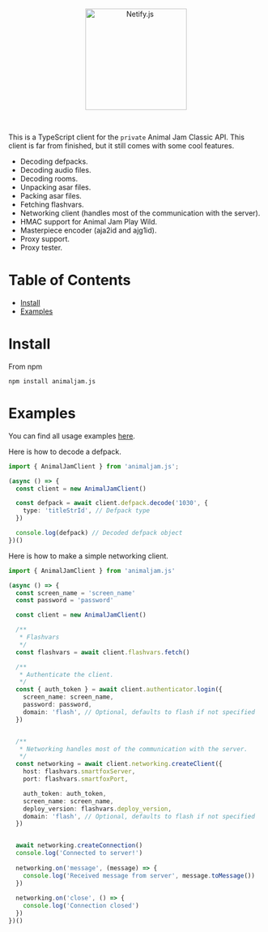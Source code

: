 <div align="center">
  <br />
  <p>
    <a href="#"><img src="https://d3405rr50k8fph.cloudfront.net/assets/packs/media/src/img/aj_classic_logo-c23358b148924ec6aa392e8e315bc3a2.svg" width="200" alt="Netify.js" /></a>
  </p>
  <br />
</div>

This is a TypeScript client for the `private` Animal Jam Classic API. This client is far from finished, but it still comes with some cool features.

- Decoding defpacks.
- Decoding audio files.
- Decoding rooms.
- Unpacking asar files.
- Packing asar files.
- Fetching flashvars.
- Networking client (handles most of the communication with the server).
- HMAC support for Animal Jam Play Wild.
- Masterpiece encoder (aja2id and ajg1id).
- Proxy support.
- Proxy tester.

# Table of Contents

- [Install](#install)
- [Examples](#examples)

# Install

From npm

```
npm install animaljam.js
```

# Examples

You can find all usage examples [here](examples).

Here is how to decode a defpack.

```typescript
import { AnimalJamClient } from 'animaljam.js';

(async () => {
  const client = new AnimalJamClient()

  const defpack = await client.defpack.decode('1030', {
    type: 'titleStrId', // Defpack type
  })

  console.log(defpack) // Decoded defpack object
})()
```

Here is how to make a simple networking client.

```typescript
import { AnimalJamClient } from 'animaljam.js'

(async () => {
  const screen_name = 'screen_name'
  const password = 'password'

  const client = new AnimalJamClient()

  /**
   * Flashvars
   */
  const flashvars = await client.flashvars.fetch()

  /**
   * Authenticate the client.
   */
  const { auth_token } = await client.authenticator.login({
    screen_name: screen_name,
    password: password,
    domain: 'flash', // Optional, defaults to flash if not specified
  })


  /**
   * Networking handles most of the communication with the server.
   */
  const networking = await client.networking.createClient({
    host: flashvars.smartfoxServer,
    port: flashvars.smartfoxPort,

    auth_token: auth_token,
    screen_name: screen_name,
    deploy_version: flashvars.deploy_version,
    domain: 'flash', // Optional, defaults to flash if not specified
  })


  await networking.createConnection()
  console.log('Connected to server!')
  
  networking.on('message', (message) => {
    console.log('Received message from server', message.toMessage())
  })
  
  networking.on('close', () => {
    console.log('Connection closed')
  })
})()
```